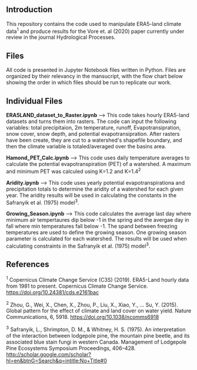 ## Introduction
This repository contains the code used to manipulate ERA5-land climate data<sup>1</sup> and produce results for the Vore et. al (2020) paper currently under review in the journal Hydrological Processes.

## Files
All code is presented in Jupyter Notebook files written in Python. Files are organized by their relevancy in the mansucript, with the flow chart below showing the order in which files should be run to replicate our work. 

## Individual Files
**ERA5LAND_dataset_to_Raster.ipynb** --> This code takes hourly ERA5-land datasets and turns them into rasters. The code can input the following variables: total precipitaion, 2m temperature, runoff, Evapotransipration, snow cover, snow depth, and potential evapotransipration. After rasters have been create, they are cut to a watershed's shapefile boundary, and then the climate variable is totaled/averaged over the basins area.

**Hamond_PET_Calc.ipynb** --> This code uses daily temperature averages to calculate the potential evapotranspiration (PET) of a watershed. A  maximum and minimum PET was calculed using K=1.2 and K=1.4<sup>2</sup>

**Aridity.ipynb** --> This code uses yearly potential evapotranspirationa and precipitation totals to determine the aridity of a watershed for each given year. The aridity results will be used in calculating the constants in the Safranyik et al. (1975) model<sup>3</sup>.

**Growing_Season.ipynb** --> This code calculates the average last day where minimum air tempertaures dip below -1 in the spring and the avergae day in fall where min temperatures fall below -1. The  spand between freezing temperatures are used to define the growing season. One growing season parameter is calculated for each watershed. The results will be used when calculating constraints in the Safranyik et al. (1975) model<sup>3</sup>.


## References
<sup>1</sup> Copernicus Climate Change Service (C3S) (2019). ERA5-Land hourly data from 1981 to present. Copernicus Climate Change Service. https://doi.org/10.24381/cds.e2161bac

<sup>2</sup> Zhou, G., Wei, X., Chen, X., Zhou, P., Liu, X., Xiao, Y., … Su, Y. (2015). Global pattern for the effect of climate and land cover on water yield. Nature Communications, 6, 5918. https://doi.org/10.1038/ncomms6918

<sup>3</sup> Safranyik, L., Shrimpton, D. M., & Whitney, H. S. (1975). An interpretation of the interaction between lodgepole pine, the mountain pine beetle, and its associated blue stain fungi in western Canada. Management of Lodgepole Pine Ecosystems Symposium Proceedings, 406–428. http://scholar.google.com/scholar?hl=en&btnG=Search&q=intitle:No+Title#0


